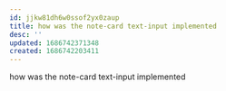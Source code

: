 ```yaml
---
id: jjkw81dh6w0ssof2yx0zaup
title: how was the note-card text-input implemented
desc: ''
updated: 1686742371348
created: 1686742203411
---
```



how was the note-card text-input implemented
